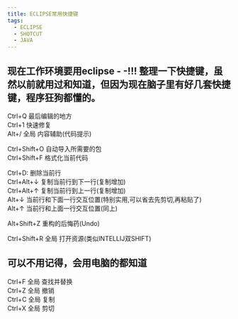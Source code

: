 ```yaml
---
title: ECLIPSE常用快捷键
tags:
  - ECLIPSE
  - SHOTCUT
  - JAVA
---
```


## 现在工作环境要用eclipse  - -!!! 整理一下快捷键，虽然以前就用过和知道，但因为现在脑子里有好几套快捷键，程序狂狗都懂的。




Ctrl+Q 最后编辑的地方  
Ctrl+1 快速修复  
Alt+/ 全局 内容辅助(代码提示)    

Ctrl+Shift+O 自动导入所需要的包  
Ctrl+Shift+F 格式化当前代码  

Ctrl+D: 删除当前行   
Ctrl+Alt+↓ 复制当前行到下一行(复制增加)  
Ctrl+Alt+↑ 复制当前行到上一行(复制增加)  
Alt+↓ 当前行和下面一行交互位置(特别实用,可以省去先剪切,再粘贴了)  
Alt+↑ 当前行和上面一行交互位置(同上)  

Alt+Shift+Z 重构的后悔药(Undo)  

Ctrl+Shift+R 全局 打开资源(类似INTELLIJ双SHIFT)

## 可以不用记得，会用电脑的都知道  
Ctrl+F 全局 查找并替换  
Ctrl+Z 全局 撤销  
Ctrl+C 全局 复制  
Ctrl+X 全局 剪切  